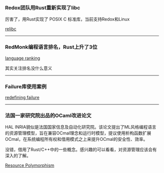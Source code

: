 ### Redox团队用Rust重新实现了libc

厉害了，用Rust实现了 POSIX C 标准库，当前支持Redox和Linux

[relibc](https://github.com/redox-os/relibc)

---

### RedMonk编程语言排名，Rust上升了3位

[language ranking](https://redmonk.com/sogrady/2018/03/07/language-rankings-1-18/)

其实关注排名没什么意义

---

### Failure库使用案例

[redefining failure](https://epage.github.io/blog/2018/03/redefining-failure/)

---

### 法国一家研究院出品的OCaml改进论文

HAL INRIA貌似是法国国家信息及自动化研究院。该论文提出了ML风格编程语言的资源管理模型，旨在兼容OCmal理念和运行时模型，提议使用析构函数扩展OCmal，在系统编程所有权和借用模式之上来提升OCmal的安全性、效率。

没错，借用了Rust/C++中的一些概念。感兴趣的可以看看，对资源管理应该会有深入的了解。

[Resource Polymorphism](https://hal.inria.fr/hal-01724997/document)
